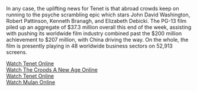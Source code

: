 In any case, the uplifting news for Tenet is that abroad crowds keep on running to the psyche scrambling epic which stars John David Washington, Robert Pattinson, Kenneth Branagh, and Elizabeth Debicki. The PG-13 film piled up an aggregate of $37.3 million overall this end of the week, assisting with pushing its worldwide film industry combined past the $200 million achievement to $207 million, with China driving the way. On the whole, the film is presently playing in 48 worldwide business sectors on 52,913 screens. 

<p><a href="https://watch-tenet-online.webflow.io">Watch Tenet Online</a><a href="https://watch-the-croods-a-new-age-online.webflow.io"><br>Watch The Croods A New Age Online</a><a href="https://canvas.instructure.com/courses/2459652/pages/123movies-watch-tenet-2020-full-online-free-hd"><br>Watch Tenet Online</a><a href="https://canvas.instructure.com/courses/2459652/pages/123movies-watch-mulan-2020-full-online-free-hd"><br>Watch Mulan Online</a><br></p>
